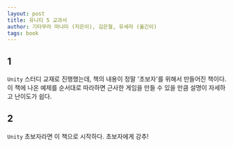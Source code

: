 ```yaml
---
layout: post
title: 유니티 5 교과서
author: 기타무라 마나미 (지은이), 김은철, 유세라 (옮긴이)
tags: book
---
```


## 1

`Unity` 스터디 교재로 진행했는데, 책의 내용이 정말 '초보자'를 위해서 만들어진 책이다. 이 책에 나온 예제를 순서대로 따라하면 근사한 게임을 만들 수 있을 만큼 설명이 자세하고 난이도가 쉽다.

## 2

`Unity` 초보자라면 이 책으로 시작하다. 초보자에게 강추!
